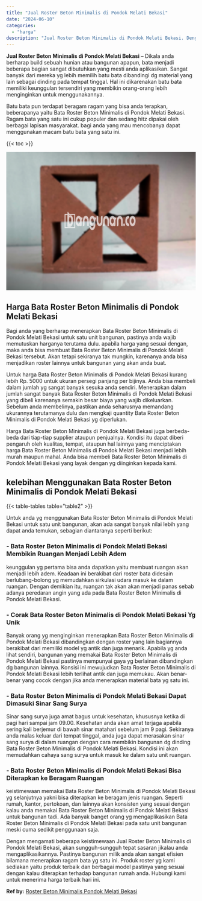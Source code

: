 ```yaml
---
title: "Jual Roster Beton Minimalis di Pondok Melati Bekasi"
date: "2024-06-10"
categories: 
  - "harga"
description: "Jual Roster Beton Minimalis di Pondok Melati Bekasi. Dengan mengamati beberapa keistimewaan Jual Roster Beton Minimalis di Pondok Melati Bekasi, akan sungguh..."
---
```


**Jual Roster Beton Minimalis di Pondok Melati Bekasi** – Dikala anda berharap build sebuah hunian atau bangunan apapun, bata menjadi beberapa bagian sangat dibutuhkan yang mesti anda aplikasikan. Sangat banyak dari mereka yg lebih memilih batu bata dibandingi dg material yang lain sebagai dinding pada tempat tinggal. Hal ini dikarenakan batu bata memiliki keunggulan tersendiri yang membikin orang-orang lebih menginginkan untuk menggunakannya.

Batu bata pun terdapat beragam ragam yang bisa anda terapkan, beberapanya yaitu Bata Roster Beton Minimalis di Pondok Melati Bekasi. Ragam bata yang satu ini cukup populer dan sedang hitz dipakai oleh berbagai lapisan masyarakat. bagi anda yang mau mencobanya dapat menggunakan macam batu bata yang satu ini.

{{< toc >}}

![Jual Roster Beton Minimalis di Pondok Melati Bekasi](/images/bata-roster-minimalis-28.png)

## Harga Bata Roster Beton Minimalis di Pondok Melati Bekasi

Bagi anda yang berharap menerapkan Bata Roster Beton Minimalis di Pondok Melati Bekasi untuk satu unit bangunan, pastinya anda wajib memutuskan harganya terutama dulu. apabila harga yang sesuai dengan, maka anda bisa membuat Bata Roster Beton Minimalis di Pondok Melati Bekasi tersebut. Akan tetapi sekiranya tak mungkin, karenanya anda bisa menjadikan roster lainnya untuk bangunan yang akan anda buat.

Untuk harga Bata Roster Beton Minimalis di Pondok Melati Bekasi kurang lebih Rp. 5000 untuk ukuran persegi panjang per bijinya. Anda bisa membeli dalam jumlah yg sangat banyak sesuka anda sendiri. Menerapkan dalam jumlah sangat banyak Bata Roster Beton Minimalis di Pondok Melati Bekasi yang dibeli karenanya semakin besar biaya yang wajib dikeluarkan. Sebelum anda membelinya, pastikan anda seharusnya memandang ukurannya terutamanya dulu dan mengkaji quantity Bata Roster Beton Minimalis di Pondok Melati Bekasi yg diperlukan.

Harga Bata Roster Beton Minimalis di Pondok Melati Bekasi juga berbeda-beda dari tiap-tiap supplier ataupun penjualnya. Kondisi itu dapat diberi pengaruh oleh kualitas, tempat, ataupun hal lainnya yang menciptakan harga Bata Roster Beton Minimalis di Pondok Melati Bekasi menjadi lebih murah maupun mahal. Anda bisa membeli Bata Roster Beton Minimalis di Pondok Melati Bekasi yang layak dengan yg diinginkan kepada kami.

## kelebihan Menggunakan Bata Roster Beton Minimalis di Pondok Melati Bekasi

{{< table-tables table="table2" >}}

Untuk anda yg menggunakan Bata Roster Beton Minimalis di Pondok Melati Bekasi untuk satu unit bangunan, akan ada sangat banyak nilai lebih yang dapat anda temukan, sebagian diantaranya seperti berikut:

### \- Bata Roster Beton Minimalis di Pondok Melati Bekasi Membikin Ruangan Menjadi Lebih Adem

keunggulan yg pertama bisa anda dapatkan yaitu membuat ruangan akan menjadi lebih adem. Keadaan ini berakibat dari roster bata didesain berlubang-bolong yg memudahkan sirkulasi udara masuk ke dalam ruangan. Dengan demikian itu, ruangan tak akan akan menjadi panas sebab adanya peredaran angin yang ada pada Bata Roster Beton Minimalis di Pondok Melati Bekasi.

### \- Corak Bata Roster Beton Minimalis di Pondok Melati Bekasi Yg Unik

Banyak orang yg menginginkan menerapkan Bata Roster Beton Minimalis di Pondok Melati Bekasi dibandingkan dengan roster yang lain bagiannya berakibat dari memiliki model yg antik dan juga menarik. Apabila yg anda lihat sendiri, bangunan yang memakai Bata Roster Beton Minimalis di Pondok Melati Bekasi pastinya mempunyai gaya yg berlainan dibandingkan dg bangunan lainnya. Konsisi ini mewujudkan Bata Roster Beton Minimalis di Pondok Melati Bekasi lebih terlihat antik dan juga memukau. Akan benar-benar yang cocok dengan jika anda menerapkan material bata yg satu ini.

### \- Bata Roster Beton Minimalis di Pondok Melati Bekasi Dapat Dimasuki Sinar Sang Surya

Sinar sang surya juga amat bagus untuk kesehatan, khususnya ketika di pagi hari sampai jam 09.00. Kesehatan anda akan amat terjaga apabila sering kali berjemur di bawah sinar matahari sebelum jam 9 pagi. Sekiranya anda malas keluar dari tempat tinggal, anda juga dapat merasakan sinar sang surya di dalam ruangan dengan cara membikin bangunan dg dinding Bata Roster Beton Minimalis di Pondok Melati Bekasi. Kondisi ini akan memudahkan cahaya sang surya untuk masuk ke dalam satu unit ruangan.

### \- Bata Roster Beton Minimalis di Pondok Melati Bekasi Bisa Diterapkan ke Beragam Ruangan

keistimewaan memakai Bata Roster Beton Minimalis di Pondok Melati Bekasi yg selanjutnya yakni bisa diterapkan ke beragam jenis ruangan. Seperti rumah, kantor, pertokoan, dan lainnya akan konsisten yang sesuai dengan kalau anda memakai Bata Roster Beton Minimalis di Pondok Melati Bekasi untuk bangunan tadi. Ada banyak banget orang yg mengaplikasikan Bata Roster Beton Minimalis di Pondok Melati Bekasi pada satu unit bangunan meski cuma sedikit penggunaan saja.

Dengan mengamati beberapa keistimewaan Jual Roster Beton Minimalis di Pondok Melati Bekasi, akan sungguh-sungguh tepat sasaran jikalau anda mengaplikasikannya. Pastinya bangunan milik anda akan sangat efisien bilamana menerapkan ragam bata yg satu ini. Produk roster yg kami sediakan yaitu produk terbaik dan berbagai model pastinya yang sesuai dengan kalau diterapkan terhadap bangunan rumah anda. Hubungi kami untuk menerima harga terbaik hari ini.

**Ref by:** [Roster Beton Minimalis Pondok Melati Bekasi](https://id.wikipedia.org/wiki/Roster)
